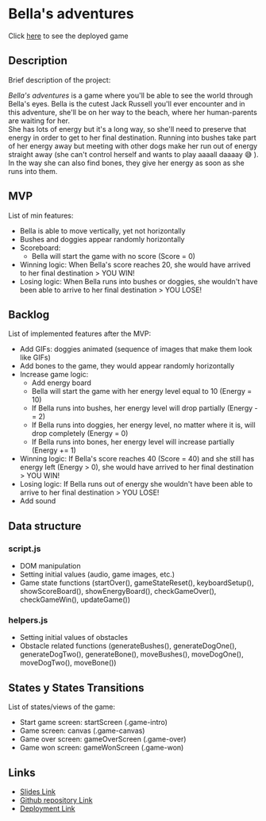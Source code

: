 # Bella's adventures
Click <a href="https://alerodriguezabella.github.io/bellas-adventures/" target="_blank">here</a> to see the deployed game

## Description
Brief description of the project:

*Bella's adventures* is a game where you'll be able to see the world through Bella's eyes. Bella is the cutest Jack Russell you'll ever encounter and in this adventure, she'll be on her way to the beach, where her human-parents are waiting for her. <br/>
She has lots of energy but it's a long way, so she'll need to preserve that energy in order to get to her final destination. Running into bushes take part of her energy away but meeting with other dogs make her run out of energy straight away (she can't control herself and wants to play aaaall daaaay :sweat_smile: ). In the way she can also find bones, they give her energy as soon as she runs into them.

## MVP
List of min features:

- Bella is able to move vertically, yet not horizontally
- Bushes and doggies appear randomly horizontally
- Scoreboard:
    - Bella will start the game with no score (Score = 0)
- Winning logic: When Bella's score reaches 20, she would have arrived to her final destination > YOU WIN!
- Losing logic: When Bella runs into bushes or doggies, she wouldn't have been able to arrive to her final destination > YOU LOSE!


## Backlog
List of implemented features after the MVP:

- Add GIFs: doggies animated (sequence of images that make them look like GIFs)
- Add bones to the game, they would appear randomly horizontally
- Increase game logic: 
    - Add energy board
    - Bella will start the game with her energy level equal to 10 (Energy = 10)
    - If Bella runs into bushes, her energy level will drop partially (Energy -= 2)
    - If Bella runs into doggies, her energy level, no matter where it is, will drop completely (Energy = 0)
    - If Bella runs into bones, her energy level will increase partially (Energy += 1)
- Winning logic: If Bella's score reaches 40 (Score = 40) and she still has energy left (Energy > 0), she would have arrived to her final destination > YOU WIN!
- Losing logic: If Bella runs out of energy she wouldn't have been able to arrive to her final destination > YOU LOSE!
- Add sound

## Data structure

### script.js
- DOM manipulation 
- Setting initial values (audio, game images, etc.)
- Game state functions (startOver(), gameStateReset(), keyboardSetup(), showScoreBoard(), showEnergyBoard(), checkGameOver(), checkGameWin(), updateGame())

### helpers.js
- Setting initial values of obstacles
- Obstacle related functions (generateBushes(), generateDogOne(), generateDogTwo(), generateBone(), moveBushes(), moveDogOne(), moveDogTwo(), moveBone())

## States y States Transitions
List of states/views of the game:

- Start game screen: startScreen (.game-intro)
- Game screen: canvas (.game-canvas)
- Game over screen: gameOverScreen (.game-over)
- Game won screen: gameWonScreen (.game-won)

## Links
- [Slides Link](https://docs.google.com/presentation/d/1_64-emZtrloe6nEUWX7pmSHj93uGgHB5-0-7mxyR4pE/edit?usp=sharing)
- [Github repository Link](https://github.com/alerodriguezabella/bellas-adventures)
- [Deployment Link](https://alerodriguezabella.github.io/bellas-adventures/)